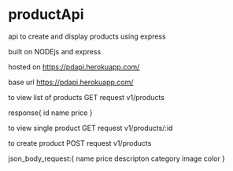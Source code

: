 # productApi

api to create and display products using express

built on NODEjs and express

hosted on https://pdapi.herokuapp.com/

base url https://pdapi.herokuapp.com/

to view list of products
GET request v1/products

response{
id
name
price
}

to view single product
GET request v1/products/:id

to create product
POST request v1/products

json_body_request:{
  name
  price
  descripton
  category
  image
  color
}
